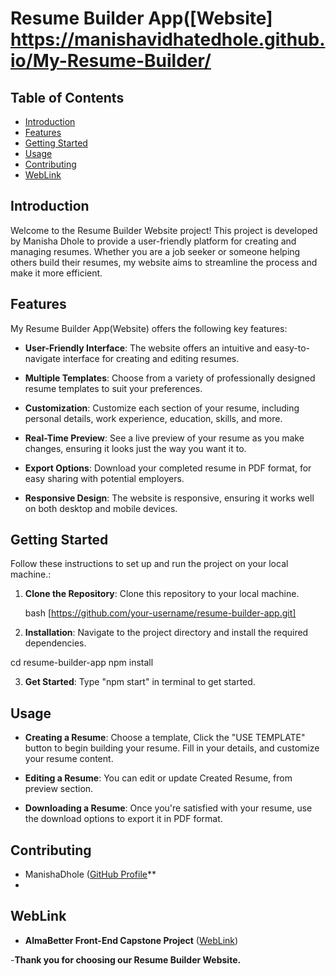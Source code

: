 # Resume Builder App([Website] https://manishavidhatedhole.github.io/My-Resume-Builder/

## Table of Contents

- [Introduction](#introduction)
- [Features](#features)
- [Getting Started](#getting-started)
- [Usage](#usage)
- [Contributing](#contributing)
- [WebLink](#weblink)

## Introduction

Welcome to the Resume Builder Website project! This project is developed by Manisha Dhole to provide a user-friendly platform for creating and managing resumes. Whether you are a job seeker or someone helping others build their resumes, my website aims to streamline the process and make it more efficient.

## Features

My Resume Builder App(Website) offers the following key features:

- **User-Friendly Interface**: The website offers an intuitive and easy-to-navigate interface for creating and editing resumes.

- **Multiple Templates**: Choose from a variety of professionally designed resume templates to suit your preferences.

- **Customization**: Customize each section of your resume, including personal details, work experience, education, skills, and more.

- **Real-Time Preview**: See a live preview of your resume as you make changes, ensuring it looks just the way you want it to.
  
- **Export Options**: Download your completed resume in PDF format, for easy sharing with potential employers.

- **Responsive Design**: The website is responsive, ensuring it works well on both desktop and mobile devices.

## Getting Started

Follow these instructions to set up and run the project on your local machine.:

1. **Clone the Repository**: Clone this repository to your local machine.

   bash
   [https://github.com/your-username/resume-builder-app.git]

2. **Installation**: Navigate to the project directory and install the required dependencies.

cd resume-builder-app
npm install

3. **Get Started**: Type "npm start" in terminal to get started.

   
## Usage

- **Creating a Resume**: Choose a template, Click the "USE TEMPLATE" button to begin building your resume. Fill in your details, and customize your resume content.

- **Editing a Resume**: You can edit or update Created Resume, from preview section.

- **Downloading a Resume**: Once you're satisfied with your resume, use the download options to export it in PDF format.

## Contributing

- ManishaDhole ([GitHub Profile]( https://manishavidhatedhole.github.io/My-Resume-Builder/)**
- 

## WebLink

- **AlmaBetter Front-End Capstone Project** ([WebLink]( https://manishavidhatedhole.github.io/My-Resume-Builder/]))

-**Thank you for choosing our Resume Builder Website.** 

